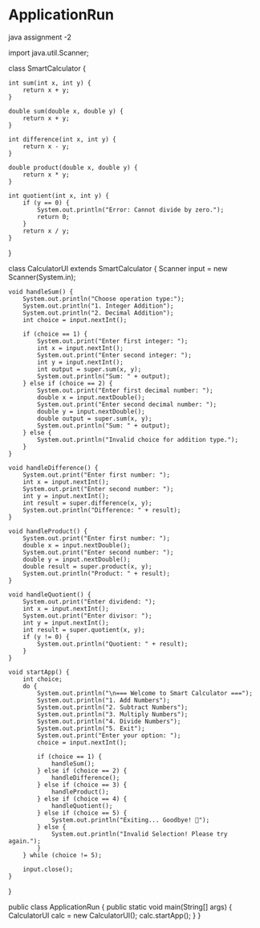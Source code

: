 # ApplicationRun
java assignment -2


import java.util.Scanner;

class SmartCalculator {

    int sum(int x, int y) {
        return x + y;
    }

    double sum(double x, double y) {
        return x + y;
    }

    int difference(int x, int y) {
        return x - y;
    }

    double product(double x, double y) {
        return x * y;
    }

    int quotient(int x, int y) {
        if (y == 0) {
            System.out.println("Error: Cannot divide by zero.");
            return 0;
        }
        return x / y;
    }
}

class CalculatorUI extends SmartCalculator {
    Scanner input = new Scanner(System.in);

    void handleSum() {
        System.out.println("Choose operation type:");
        System.out.println("1. Integer Addition");
        System.out.println("2. Decimal Addition");
        int choice = input.nextInt();

        if (choice == 1) {
            System.out.print("Enter first integer: ");
            int x = input.nextInt();
            System.out.print("Enter second integer: ");
            int y = input.nextInt();
            int output = super.sum(x, y);
            System.out.println("Sum: " + output);
        } else if (choice == 2) {
            System.out.print("Enter first decimal number: ");
            double x = input.nextDouble();
            System.out.print("Enter second decimal number: ");
            double y = input.nextDouble();
            double output = super.sum(x, y);
            System.out.println("Sum: " + output);
        } else {
            System.out.println("Invalid choice for addition type.");
        }
    }

    void handleDifference() {
        System.out.print("Enter first number: ");
        int x = input.nextInt();
        System.out.print("Enter second number: ");
        int y = input.nextInt();
        int result = super.difference(x, y);
        System.out.println("Difference: " + result);
    }

    void handleProduct() {
        System.out.print("Enter first number: ");
        double x = input.nextDouble();
        System.out.print("Enter second number: ");
        double y = input.nextDouble();
        double result = super.product(x, y);
        System.out.println("Product: " + result);
    }

    void handleQuotient() {
        System.out.print("Enter dividend: ");
        int x = input.nextInt();
        System.out.print("Enter divisor: ");
        int y = input.nextInt();
        int result = super.quotient(x, y);
        if (y != 0) {
            System.out.println("Quotient: " + result);
        }
    }

    void startApp() {
        int choice;
        do {
            System.out.println("\n=== Welcome to Smart Calculator ===");
            System.out.println("1. Add Numbers");
            System.out.println("2. Subtract Numbers");
            System.out.println("3. Multiply Numbers");
            System.out.println("4. Divide Numbers");
            System.out.println("5. Exit");
            System.out.print("Enter your option: ");
            choice = input.nextInt();

            if (choice == 1) {
                handleSum();
            } else if (choice == 2) {
                handleDifference();
            } else if (choice == 3) {
                handleProduct();
            } else if (choice == 4) {
                handleQuotient();
            } else if (choice == 5) {
                System.out.println("Exiting... Goodbye! 👋");
            } else {
                System.out.println("Invalid Selection! Please try again.");
            }
        } while (choice != 5);
        
        input.close();
    }
}

public class ApplicationRun {
    public static void main(String[] args) {
        CalculatorUI calc = new CalculatorUI();
        calc.startApp();
    }
}
